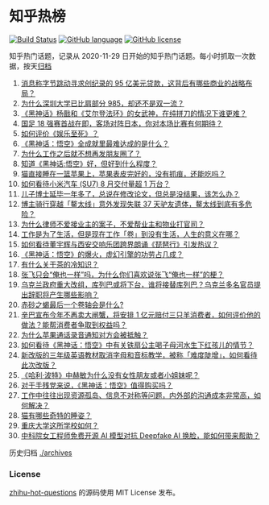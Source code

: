# 知乎热榜
[![Build Status](https://github.com/ToWeLong/zhihu-hot-questions/workflows/CI/badge.svg)](https://github.com/ToWeLong/zhihu-hot-questions/actions)
[![GitHub language](https://img.shields.io/badge/language-golang-orange.svg)](https://golang.org/)
[![GitHub license](https://img.shields.io/github/license/ToWeLong/zhihu-hot-questions)](https://github.com/ToWeLong/zhihu-hot-questions/blob/main/LICENSE)

知乎热门话题，记录从 2020-11-29 日开始的知乎热门话题。每小时抓取一次数据，按天[归档](./archives)

<!-- BEGIN -->

1. [消息称字节跳动寻求创纪录的 95 亿美元贷款，这背后有哪些商业的战略布局？](https://www.zhihu.com/question/666076630)
1. [为什么深圳大学已比肩部分 985，却还不是双一流？](https://www.zhihu.com/question/660507596)
1. [《黑神话》杨戬和《艾尔登法环》的女武神，在纯拼刀的情况下谁更难？](https://www.zhihu.com/question/665969443)
1. [国足 18 强赛首战在即，客场对阵日本，你对本场比赛有何期待？](https://www.zhihu.com/question/666091230)
1. [如何评价《娱乐至死》？](https://www.zhihu.com/question/66703281)
1. [《黑神话：悟空》全成就里最难达成的是什么？](https://www.zhihu.com/question/665554932)
1. [为什么工作之后就不想再发朋友圈了？](https://www.zhihu.com/question/665754686)
1. [知道《黑神话:悟空》好，但好到什么程度？](https://www.zhihu.com/question/618282357)
1. [猫直接睡在一篮苹果上，苹果表皮完好的，没有抓痕，还能吃吗？](https://www.zhihu.com/question/665936368)
1. [如何看待小米汽车 (SU7) 8 月交付量超 1 万台？](https://www.zhihu.com/question/665969946)
1. [儿子博士延毕一年多了，总说在修改论文，但总是没结果，该怎么办？](https://www.zhihu.com/question/665844902)
1. [博主骑行穿越「鳌太线」意外发现失联 37 天驴友遗体，鳌太线到底有多危险？](https://www.zhihu.com/question/666166090)
1. [为什么律师不爱接业主的案子，不爱帮业主和物业打官司？](https://www.zhihu.com/question/665644530)
1. [工作是为了生活，但是现在工作「卷」到没有生活，人生的意义在哪？](https://www.zhihu.com/question/665792276)
1. [如何看待董宇辉与西安交响乐团跨界朗诵《琵琶行》引发热议？](https://www.zhihu.com/question/666093233)
1. [《黑神话：悟空》的爆火，虚幻引擎的功劳占几成？](https://www.zhihu.com/question/666071471)
1. [有什么关于茶的冷知识？](https://www.zhihu.com/question/55399862)
1. [张飞只会“俺也一样”吗，为什么你们喜欢说张飞“俺也一样”的梗？](https://www.zhihu.com/question/421790838)
1. [乌克兰政府重大改组，库列巴或将下台，谁将接替库列巴？乌克兰多名官员提出辞职将产生哪些影响？](https://www.zhihu.com/question/666158953)
1. [赤砂之蝎最后一个卷轴会是什么?](https://www.zhihu.com/question/313026626)
1. [辛巴宣布今年不再卖大闸蟹，将安排 1 亿元赔付三只羊消费者，如何评价他的做法？能帮消费者争取到权益吗？](https://www.zhihu.com/question/666212183)
1. [为什么苹果通话录音通知对方会被抵触？](https://www.zhihu.com/question/663032757)
1. [如何看待《黑神话：悟空》中有关铁扇公主喝子母河水生下红孩儿的情节？](https://www.zhihu.com/question/665211513)
1. [新改版的三年级英语教材取消字母和音标教学，被称「难度陡增」，如何看待此次改版？](https://www.zhihu.com/question/665929226)
1. [《哈利·波特》中赫敏为什么没有女性朋友或者小姐妹呢？](https://www.zhihu.com/question/490592009)
1. [对于手残党来说，《黑神话：悟空》值得购买吗？](https://www.zhihu.com/question/664971584)
1. [工作中往往出现资源孤岛、信息不对称等问题，内外部的沟通成本非常高，如何解决？](https://www.zhihu.com/question/21654118)
1. [猫有哪些奇特的睡姿？](https://www.zhihu.com/question/30705431)
1. [重庆大学这所学校如何？](https://www.zhihu.com/question/282809993)
1. [中科院女工程师免费开源 AI 模型对抗 Deepfake AI 换脸，能如何带来帮助？](https://www.zhihu.com/question/666171761)

<!-- END -->

历史归档 [./archives](./archives)


### License
[zhihu-hot-questions](https://github.com/towelong/zhihu-hot-questions) 的源码使用 MIT License 发布。